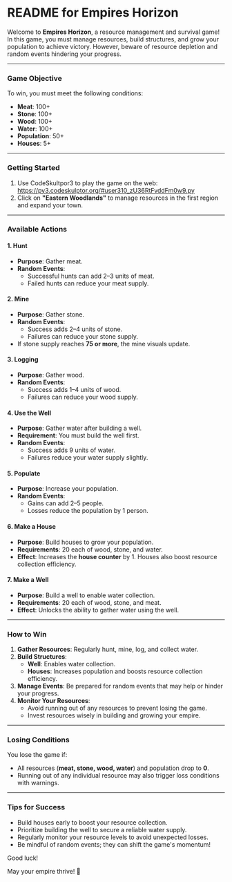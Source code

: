 
# README for **Empires Horizon**

Welcome to **Empires Horizon**, a resource management and survival game! In this game, you must manage resources, build structures, and grow your population to achieve victory. However, beware of resource depletion and random events hindering your progress.

---

### **Game Objective**
To win, you must meet the following conditions:
- **Meat**: 100+
- **Stone**: 100+
- **Wood**: 100+
- **Water**: 100+
- **Population**: 50+
- **Houses**: 5+

---

### **Getting Started**
1. Use CodeSkultpor3 to play the game on the web: https://py3.codeskulptor.org/#user310_zU36RtFvddFm0w9.py
2. Click on **"Eastern Woodlands"** to manage resources in the first region and expand your town.
---

### **Available Actions**

#### **1. Hunt**
- **Purpose**: Gather meat.
- **Random Events**:
  - Successful hunts can add 2–3 units of meat.
  - Failed hunts can reduce your meat supply.

#### **2. Mine**
- **Purpose**: Gather stone.
- **Random Events**:
  - Success adds 2–4 units of stone.
  - Failures can reduce your stone supply.
- If stone supply reaches **75 or more**, the mine visuals update.

#### **3. Logging**
- **Purpose**: Gather wood.
- **Random Events**:
  - Success adds 1–4 units of wood.
  - Failures can reduce your wood supply.

#### **4. Use the Well**
- **Purpose**: Gather water after building a well.
- **Requirement**: You must build the well first.
- **Random Events**:
  - Success adds 9 units of water.
  - Failures reduce your water supply slightly.

#### **5. Populate**
- **Purpose**: Increase your population.
- **Random Events**:
  - Gains can add 2–5 people.
  - Losses reduce the population by 1 person.

#### **6. Make a House**
- **Purpose**: Build houses to grow your population.
- **Requirements**: 20 each of wood, stone, and water.
- **Effect**: Increases the **house counter** by 1. Houses also boost resource collection efficiency.

#### **7. Make a Well**
- **Purpose**: Build a well to enable water collection.
- **Requirements**: 20 each of wood, stone, and meat.
- **Effect**: Unlocks the ability to gather water using the well.

---

### **How to Win**
1. **Gather Resources**: Regularly hunt, mine, log, and collect water.
2. **Build Structures**:
   - **Well**: Enables water collection.
   - **Houses**: Increases population and boosts resource collection efficiency.
3. **Manage Events**: Be prepared for random events that may help or hinder your progress.
4. **Monitor Your Resources**:
   - Avoid running out of any resources to prevent losing the game.
   - Invest resources wisely in building and growing your empire.

---

### **Losing Conditions**
You lose the game if:
- All resources (**meat, stone, wood, water**) and population drop to **0**.
- Running out of any individual resource may also trigger loss conditions with warnings.

---

### **Tips for Success**
- Build houses early to boost your resource collection.
- Prioritize building the well to secure a reliable water supply.
- Regularly monitor your resource levels to avoid unexpected losses.
- Be mindful of random events; they can shift the game's momentum!

Good luck! 

May your empire thrive! 🏰
